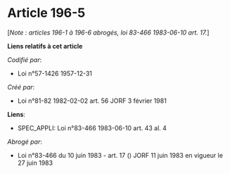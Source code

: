 # Article 196-5

[*Note : articles 196-1 à 196-6 abrogés, loi 83-466 1983-06-10 art. 17.*]

**Liens relatifs à cet article**

_Codifié par_:

  - Loi n°57-1426 1957-12-31

_Créé par_:

  - Loi n°81-82 1982-02-02 art. 56 JORF 3 février 1981

**Liens**:

  - SPEC_APPLI: Loi n°83-466 1983-06-10 art. 43 al. 4

_Abrogé par_:

  - Loi n°83-466 du 10 juin 1983 - art. 17 () JORF 11 juin 1983 en vigueur le 27 juin 1983
